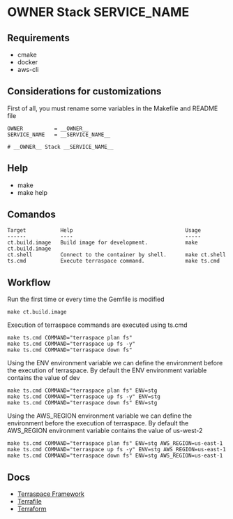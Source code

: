 # __OWNER__ Stack __SERVICE_NAME__


## Requirements
- cmake
- docker
- aws-cli

## Considerations for customizations

First of all, you must rename some variables in the Makefile and README file

```
OWNER          = __OWNER__
SERVICE_NAME   = __SERVICE_NAME__
```

```
# __OWNER__ Stack __SERVICE_NAME__
```

## Help
- make
- make help

## Comandos
```
Target           Help                                    Usage
------           ----                                    -----
ct.build.image   Build image for development.            make ct.build.image
ct.shell         Connect to the container by shell.      make ct.shell
ts.cmd           Execute terraspace command.             make ts.cmd
```

## Workflow

Run the first time or every time the Gemfile is modified
```
make ct.build.image
```

Execution of terraspace commands are executed using ts.cmd
```
make ts.cmd COMMAND="terraspace plan fs"
make ts.cmd COMMAND="terraspace up fs -y"
make ts.cmd COMMAND="terraspace down fs"
```

Using the ENV environment variable we can define the environment before the execution of terraspace. By default the ENV environment variable contains the value of dev
```
make ts.cmd COMMAND="terraspace plan fs" ENV=stg
make ts.cmd COMMAND="terraspace up fs -y" ENV=stg
make ts.cmd COMMAND="terraspace down fs" ENV=stg
```

Using the AWS_REGION environment variable we can define the environment before the execution of terraspace. By default the AWS_REGION environment variable contains the value of us-west-2
```
make ts.cmd COMMAND="terraspace plan fs" ENV=stg AWS_REGION=us-east-1
make ts.cmd COMMAND="terraspace up fs -y" ENV=stg AWS_REGION=us-east-1
make ts.cmd COMMAND="terraspace down fs" ENV=stg AWS_REGION=us-east-1
```

## Docs
- [Terraspace Framework](https://terraspace.cloud/)
- [Terrafile](https://terraspace.cloud/docs/terrafile/)
- [Terraform](https://www.terraform.io/)